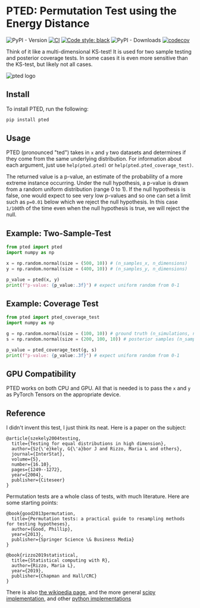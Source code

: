 # PTED: Permutation Test using the Energy Distance

![PyPI - Version](https://img.shields.io/pypi/v/pted?style=flat-square)
[![CI](https://github.com/ConnorStoneAstro/pted/actions/workflows/ci.yml/badge.svg)](https://github.com/ConnorStoneAstro/pted/actions/workflows/ci.yml)
[![Code style: black](https://img.shields.io/badge/code%20style-black-000000.svg)](https://github.com/psf/black)
![PyPI - Downloads](https://img.shields.io/pypi/dm/pted)
[![codecov](https://codecov.io/gh/ConnorStoneAstro/pted/graph/badge.svg?token=5LISJ5BN17)](https://codecov.io/gh/ConnorStoneAstro/pted)

Think of it like a multi-dimensional KS-test! It is used for two sample testing
and posterior coverage tests. In some cases it is even more sensitive than the
KS-test, but likely not all cases.

![pted logo](media/pted_logo.png)

## Install

To install PTED, run the following:

```bash
pip install pted
```

## Usage

PTED (pronounced "ted") takes in `x` and `y` two datasets and determines if they
come from the same underlying distribution. For information about each argument,
just use ``help(pted.pted)`` or ``help(pted.pted_coverage_test)``.

The returned value is a p-value, an estimate of the probability of a more
extreme instance occurring. Under the null hypothesis, a p-value is drawn from a
random uniform distribution (range 0 to 1). If the null hypothesis is false, one
would expect to see very low p-values and so one can set a limit such as
`p=0.01` below which we reject the null hypothesis. In this case `1/100`th of
the time even when the null hypothesis is true, we will reject the null. 

## Example: Two-Sample-Test

```python
from pted import pted
import numpy as np

x = np.random.normal(size = (500, 10)) # (n_samples_x, n_dimensions)
y = np.random.normal(size = (400, 10)) # (n_samples_y, n_dimensions)

p_value = pted(x, y)
print(f"p-value: {p_value:.3f}") # expect uniform random from 0-1
```

## Example: Coverage Test

```python
from pted import pted_coverage_test
import numpy as np

g = np.random.normal(size = (100, 10)) # ground truth (n_simulations, n_dimensions)
s = np.random.normal(size = (200, 100, 10)) # posterior samples (n_samples, n_simulations, n_dimensions)

p_value = pted_coverage_test(g, s)
print(f"p-value: {p_value:.3f}") # expect uniform random from 0-1
```

## GPU Compatibility

PTED works on both CPU and GPU. All that is needed is to pass the `x` and `y` as
PyTorch Tensors on the appropriate device.

## Reference

I didn't invent this test, I just think its neat. Here is a paper on the subject:

```
@article{szekely2004testing,
  title={Testing for equal distributions in high dimension},
  author={Sz{\'e}kely, G{\'a}bor J and Rizzo, Maria L and others},
  journal={InterStat},
  volume={5},
  number={16.10},
  pages={1249--1272},
  year={2004},
  publisher={Citeseer}
}
```

Permutation tests are a whole class of tests, with much literature. Here are some starting points:

```
@book{good2013permutation,
  title={Permutation tests: a practical guide to resampling methods for testing hypotheses},
  author={Good, Phillip},
  year={2013},
  publisher={Springer Science \& Business Media}
}
```

```
@book{rizzo2019statistical,
  title={Statistical computing with R},
  author={Rizzo, Maria L},
  year={2019},
  publisher={Chapman and Hall/CRC}
}
```

There is also [the wikipedia
page](https://en.wikipedia.org/wiki/Permutation_test), and the more general
[scipy
implementation](https://docs.scipy.org/doc/scipy/reference/generated/scipy.stats.permutation_test.html),
and other [python implementations](https://github.com/qbarthelemy/PyPermut)